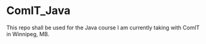 # ComIT_Java
This repo shall be used for the Java course I am currently taking with ComIT in Winnipeg, MB.
